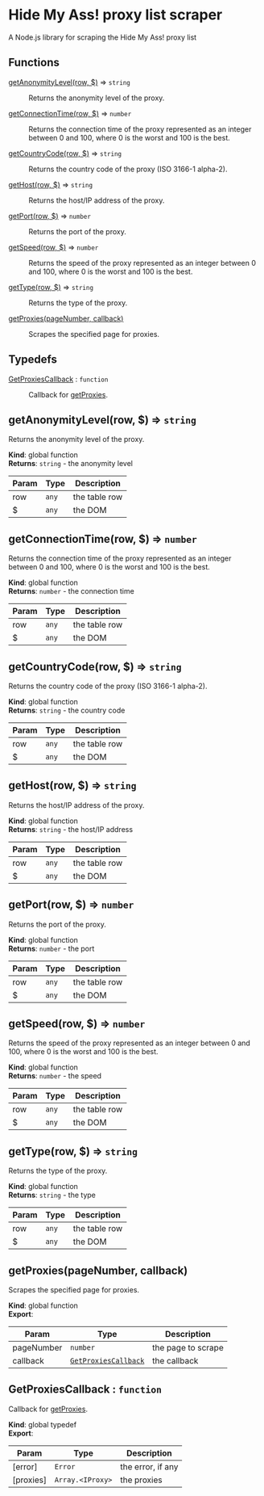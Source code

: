 # Hide My Ass! proxy list scraper
A Node.js library for scraping the Hide My Ass! proxy list

## Functions

<dl>
<dt><a href="#getAnonymityLevel">getAnonymityLevel(row, $)</a> ⇒ <code>string</code></dt>
<dd><p>Returns the anonymity level of the proxy.</p>
</dd>
<dt><a href="#getConnectionTime">getConnectionTime(row, $)</a> ⇒ <code>number</code></dt>
<dd><p>Returns the connection time of the proxy represented as an integer between 0 and 100, where 0 is the worst and 100 is the best.</p>
</dd>
<dt><a href="#getCountryCode">getCountryCode(row, $)</a> ⇒ <code>string</code></dt>
<dd><p>Returns the country code of the proxy (ISO 3166-1 alpha-2).</p>
</dd>
<dt><a href="#getHost">getHost(row, $)</a> ⇒ <code>string</code></dt>
<dd><p>Returns the host/IP address of the proxy.</p>
</dd>
<dt><a href="#getPort">getPort(row, $)</a> ⇒ <code>number</code></dt>
<dd><p>Returns the port of the proxy.</p>
</dd>
<dt><a href="#getSpeed">getSpeed(row, $)</a> ⇒ <code>number</code></dt>
<dd><p>Returns the speed of the proxy represented as an integer between 0 and 100, where 0 is the worst and 100 is the best.</p>
</dd>
<dt><a href="#getType">getType(row, $)</a> ⇒ <code>string</code></dt>
<dd><p>Returns the type of the proxy.</p>
</dd>
<dt><a href="#getProxies">getProxies(pageNumber, callback)</a></dt>
<dd><p>Scrapes the specified page for proxies.</p>
</dd>
</dl>

## Typedefs

<dl>
<dt><a href="#GetProxiesCallback">GetProxiesCallback</a> : <code>function</code></dt>
<dd><p>Callback for <a href="#getProxies">getProxies</a>.</p>
</dd>
</dl>

<a name="getAnonymityLevel"></a>

## getAnonymityLevel(row, $) ⇒ <code>string</code>
Returns the anonymity level of the proxy.

**Kind**: global function  
**Returns**: <code>string</code> - the anonymity level  

| Param | Type | Description |
| --- | --- | --- |
| row | <code>any</code> | the table row |
| $ | <code>any</code> | the DOM |

<a name="getConnectionTime"></a>

## getConnectionTime(row, $) ⇒ <code>number</code>
Returns the connection time of the proxy represented as an integer between 0 and 100, where 0 is the worst and 100 is the best.

**Kind**: global function  
**Returns**: <code>number</code> - the connection time  

| Param | Type | Description |
| --- | --- | --- |
| row | <code>any</code> | the table row |
| $ | <code>any</code> | the DOM |

<a name="getCountryCode"></a>

## getCountryCode(row, $) ⇒ <code>string</code>
Returns the country code of the proxy (ISO 3166-1 alpha-2).

**Kind**: global function  
**Returns**: <code>string</code> - the country code  

| Param | Type | Description |
| --- | --- | --- |
| row | <code>any</code> | the table row |
| $ | <code>any</code> | the DOM |

<a name="getHost"></a>

## getHost(row, $) ⇒ <code>string</code>
Returns the host/IP address of the proxy.

**Kind**: global function  
**Returns**: <code>string</code> - the host/IP address  

| Param | Type | Description |
| --- | --- | --- |
| row | <code>any</code> | the table row |
| $ | <code>any</code> | the DOM |

<a name="getPort"></a>

## getPort(row, $) ⇒ <code>number</code>
Returns the port of the proxy.

**Kind**: global function  
**Returns**: <code>number</code> - the port  

| Param | Type | Description |
| --- | --- | --- |
| row | <code>any</code> | the table row |
| $ | <code>any</code> | the DOM |

<a name="getSpeed"></a>

## getSpeed(row, $) ⇒ <code>number</code>
Returns the speed of the proxy represented as an integer between 0 and 100, where 0 is the worst and 100 is the best.

**Kind**: global function  
**Returns**: <code>number</code> - the speed  

| Param | Type | Description |
| --- | --- | --- |
| row | <code>any</code> | the table row |
| $ | <code>any</code> | the DOM |

<a name="getType"></a>

## getType(row, $) ⇒ <code>string</code>
Returns the type of the proxy.

**Kind**: global function  
**Returns**: <code>string</code> - the type  

| Param | Type | Description |
| --- | --- | --- |
| row | <code>any</code> | the table row |
| $ | <code>any</code> | the DOM |

<a name="getProxies"></a>

## getProxies(pageNumber, callback)
Scrapes the specified page for proxies.

**Kind**: global function  
**Export**:   

| Param | Type | Description |
| --- | --- | --- |
| pageNumber | <code>number</code> | the page to scrape |
| callback | <code>[GetProxiesCallback](#GetProxiesCallback)</code> | the callback |

<a name="GetProxiesCallback"></a>

## GetProxiesCallback : <code>function</code>
Callback for [getProxies](#getProxies).

**Kind**: global typedef  
**Export**:   

| Param | Type | Description |
| --- | --- | --- |
| [error] | <code>Error</code> | the error, if any |
| [proxies] | <code>Array.&lt;IProxy&gt;</code> | the proxies |

